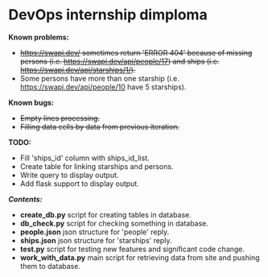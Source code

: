 <h1>DevOps internship dimploma</h1>

<b>Known problems:</b>
- <s>https://swapi.dev/ sometimes return 'ERROR 404' because of missing persons (i.e. https://swapi.dev/api/people/17) and ships (i.e. https://swapi.dev/api/starships/1/).</s>
- Some persons have more than one starship (i.e. https://swapi.dev/api/people/10 have 5 starships).

<b>Known bugs:</b>
- <s>Empty lines processing.</s>
- <s>Filling data cells by data from previous iteration.</s>

<b>TODO:</b>
- Fill 'ships_id' column with ships_id_list.
- Create table for linking starships and persons.
- Write query to display output.
- Add flask support to display output.

<b><i>Contents:</i></b>
- <b>create_db.py</b> script for creating tables in database.
- <b>db_check.py</b> script for checking something in database.
- <b>people.json</b> json structure for 'people' reply.
- <b>ships.json</b> json structure for 'starships' reply.
- <b>test.py</b> script for testing new features and significant code change.
- <b>work_with_data.py</b> main script for retrieving data from site and pushing them to database.
